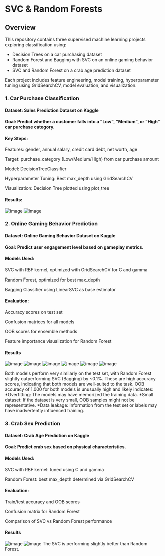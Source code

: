 # SVC & Random Forests
## Overview
This repository contains three supervised machine learning projects exploring classification using:

* Decision Trees on a car purchasing dataset
* Random Forest and Bagging with SVC on an online gaming behavior dataset
* SVC and Random Forest on a crab age prediction dataset

Each project includes feature engineering, model training, hyperparameter tuning using GridSearchCV, model evaluation, and visualization.

### 1. Car Purchase Classification
#### Dataset: Sales Prediction Dataset on Kaggle
#### Goal: Predict whether a customer falls into a "Low", "Medium", or "High" car purchase category.

#### Key Steps:
Features: gender, annual salary, credit card debt, net worth, age

Target: purchase_category (Low/Medium/High) from car purchase amount

Model: DecisionTreeClassifier

Hyperparameter Tuning: Best max_depth using GridSearchCV

Visualization: Decision Tree plotted using plot_tree

#### Results: 
![image](https://github.com/user-attachments/assets/9d3b9871-d0a2-47ba-9d03-7e2bf745b928)
![image](https://github.com/user-attachments/assets/800796ce-98c9-45b0-a933-254743e4f473)

### 2. Online Gaming Behavior Prediction
#### Dataset: Online Gaming Behavior Dataset on Kaggle
#### Goal: Predict user engagement level based on gameplay metrics.

#### Models Used:
SVC with RBF kernel, optimized with GridSearchCV for C and gamma

Random Forest, optimized for best max_depth

Bagging Classifier using LinearSVC as base estimator

#### Evaluation:
Accuracy scores on test set

Confusion matrices for all models

OOB scores for ensemble methods

Feature importance visualization for Random Forest

#### Results
![image](https://github.com/user-attachments/assets/1076fdfd-3c90-46df-a3fb-b23ab463057a)
![image](https://github.com/user-attachments/assets/c0f89358-6713-402a-a1a1-e30cf191524a)
![image](https://github.com/user-attachments/assets/487c2422-c073-4c11-a1a5-0308af918d7e)
![image](https://github.com/user-attachments/assets/70d1e163-e6f4-46b2-8913-00e0e2073d6a)
![image](https://github.com/user-attachments/assets/615e9d4c-e3c5-4bb7-bcc4-d956fa70922e)
![image](https://github.com/user-attachments/assets/def46838-94c5-4f27-808f-897fd47739c1)

Both models perform very similarly on the test set, with Random Forest slightly outperforming SVC (Bagging) by ~0.1%. These are high accuracy scores, indicating that both models are well-suited to the task. OOB accuracy of 1.000 for both models is unusually high and likely indicates:
*Overfitting: The models may have memorized the training data.
*Small dataset: If the dataset is very small, OOB samples might not be representative.
*Data leakage: Information from the test set or labels may have inadvertently influenced training.

### 3. Crab Sex Prediction
#### Dataset: Crab Age Prediction on Kaggle
#### Goal: Predict crab sex based on physical characteristics.

#### Models Used:
SVC with RBF kernel: tuned using C and gamma

Random Forest: best max_depth determined via GridSearchCV

#### Evaluation:
Train/test accuracy and OOB scores

Confusion matrix for Random Forest

Comparison of SVC vs Random Forest performance

#### Results
![image](https://github.com/user-attachments/assets/083d1744-2aec-4cfe-ba5d-190d264808e1)
![image](https://github.com/user-attachments/assets/3007799b-6a6d-438d-b3bf-147c7b6e77fe)
The SVC is performing slightly better than Random Forest.

